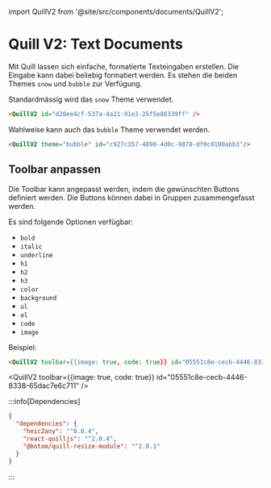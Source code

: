 import QuillV2 from '@site/src/components/documents/QuillV2';


# Quill V2: Text Documents

Mit Quill lassen sich einfache, formatierte Texteingaben erstellen. Die Eingabe kann dabei beliebig formatiert werden. Es stehen die beiden Themes `snow` und `bubble` zur Verfügung.

Standardmässig wird das `snow` Theme verwendet.
```md
<QuillV2 id="d20ee4cf-537a-4a21-91e3-25f5e88339ff" />
```
<QuillV2 id="d20ee4cf-537a-4a21-91e3-25f5e88339ff" />

Wahlweise kann auch das `bubble` Theme verwendet werden.
```md
<QuillV2 theme="bubble" id="c927c357-4898-4d0c-9878-df0c0100abb3"/>
```
<QuillV2 theme="bubble" id="c927c357-4898-4d0c-9878-df0c0100abb3"/>

## Toolbar anpassen
Die Toolbar kann angepasst werden, indem die gewünschten Buttons definiert werden. Die Buttons können dabei in Gruppen zusammengefasst werden.

Es sind folgende Optionen verfügbar:
- `bold`
- `italic`
- `underline`
- `h1`
- `h2`
- `h3`
- `color`
- `background`
- `ul`
- `ol`
- `code`
- `image`

Beispiel:

```md
<QuillV2 toolbar={{image: true, code: true}} id="05551c8e-cecb-4446-8338-65dac7e6c711" />
```
<QuillV2 toolbar={{image: true, code: true}} id="05551c8e-cecb-4446-8338-65dac7e6c711" />



:::info[Dependencies]
```json
{
  "dependencies": {
    "heic2any": "^0.0.4",
    "react-quilljs": "^2.0.4",
    "@botom/quill-resize-module": "^2.0.1"
  }
}
```
:::